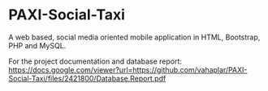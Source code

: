 # PAXI-Social-Taxi
A web based, social media oriented mobile application in HTML, Bootstrap, PHP and MySQL.

For the project documentation and database report: 
https://docs.google.com/viewer?url=https://github.com/vahaplar/PAXI-Social-Taxi/files/2421800/Database.Report.pdf
